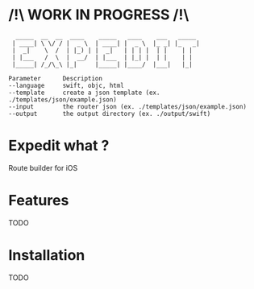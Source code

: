 # /!\ WORK IN PROGRESS /!\

```
  _____  __  __  ____    _____   ____    ___   _____
 | ____| \ \/ / |  _ \  | ____| |  _ \  |_ _| |_   _|
 |  _|    \  /  | |_) | |  _|   | | | |  | |    | |
 | |___   /  \  |  __/  | |___  | |_| |  | |    | |
 |_____| /_/\_\ |_|     |_____| |____/  |___|   |_|

Parameter      Description
--language     swift, objc, html
--template     create a json template (ex. ./templates/json/example.json)
--input        the router json (ex. ./templates/json/example.json)
--output       the output directory (ex. ./output/swift)
```

# Expedit what ?

Route builder for iOS

# Features

TODO

# Installation

TODO
